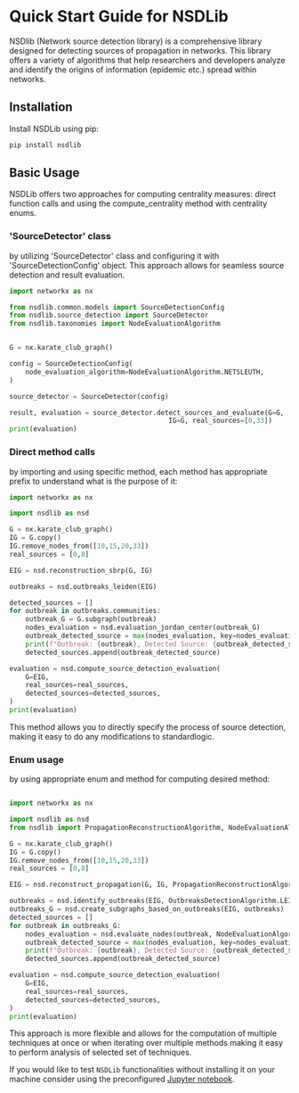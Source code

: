 # Quick Start Guide for NSDLib

NSDlib (Network source detection library) is a comprehensive library designed for detecting sources of propagation in networks. This library offers a variety of algorithms that help researchers and developers analyze and identify the origins of information (epidemic etc.) spread within networks.

## Installation

Install NSDLib using pip:

```bash
pip install nsdlib
```

## Basic Usage
NSDLib offers two approaches for computing centrality measures: direct function calls and using the compute_centrality method with centrality enums.

### 'SourceDetector' class
by utilizing 'SourceDetector' class and configuring it with 'SourceDetectionConfig' object. This approach allows for seamless source detection and result evaluation.

```python
import networkx as nx

from nsdlib.common.models import SourceDetectionConfig
from nsdlib.source_detection import SourceDetector
from nsdlib.taxonomies import NodeEvaluationAlgorithm


G = nx.karate_club_graph()

config = SourceDetectionConfig(
    node_evaluation_algorithm=NodeEvaluationAlgorithm.NETSLEUTH,
)

source_detector = SourceDetector(config)

result, evaluation = source_detector.detect_sources_and_evaluate(G=G,
                                        IG=G, real_sources=[0,33])
print(evaluation)


```
### Direct method calls
by importing and using specific method, each method has appropriate prefix to understand what is the purpose of it:

```python
import networkx as nx

import nsdlib as nsd

G = nx.karate_club_graph()
IG = G.copy()
IG.remove_nodes_from([10,15,20,33])
real_sources = [0,8]

EIG = nsd.reconstruction_sbrp(G, IG)

outbreaks = nsd.outbreaks_leiden(EIG)

detected_sources = []
for outbreak in outbreaks.communities:
    outbreak_G = G.subgraph(outbreak)
    nodes_evaluation = nsd.evaluation_jordan_center(outbreak_G)
    outbreak_detected_source = max(nodes_evaluation, key=nodes_evaluation.get)
    print(f"Outbreak: {outbreak}, Detected Source: {outbreak_detected_source}")
    detected_sources.append(outbreak_detected_source)

evaluation = nsd.compute_source_detection_evaluation(
    G=EIG,
    real_sources=real_sources,
    detected_sources=detected_sources,
)
print(evaluation)

```

This method allows you to directly specify the process of source detection, making it easy to do any modifications to standardlogic.

### Enum usage
by using appropriate enum and method for computing desired method:

```python

import networkx as nx

import nsdlib as nsd
from nsdlib import PropagationReconstructionAlgorithm, NodeEvaluationAlgorithm, OutbreaksDetectionAlgorithm

G = nx.karate_club_graph()
IG = G.copy()
IG.remove_nodes_from([10,15,20,33])
real_sources = [0,8]

EIG = nsd.reconstruct_propagation(G, IG, PropagationReconstructionAlgorithm.SBRP)

outbreaks = nsd.identify_outbreaks(EIG, OutbreaksDetectionAlgorithm.LEIDEN)
outbreaks_G = nsd.create_subgraphs_based_on_outbreaks(EIG, outbreaks)
detected_sources = []
for outbreak in outbreaks_G:
    nodes_evaluation = nsd.evaluate_nodes(outbreak, NodeEvaluationAlgorithm.CENTRALITY_AVERAGE_DISTANCE)
    outbreak_detected_source = max(nodes_evaluation, key=nodes_evaluation.get)
    print(f"Outbreak: {outbreak}, Detected Source: {outbreak_detected_source}")
    detected_sources.append(outbreak_detected_source)

evaluation = nsd.compute_source_detection_evaluation(
    G=EIG,
    real_sources=real_sources,
    detected_sources=detected_sources,
)
print(evaluation)
```

This approach is more flexible and allows for the computation of multiple techniques at once or when iterating over multiple methods making it easy to perform analysis of selected set of techniques.


If you would like to test ``NSDLib`` functionalities without installing it on your machine consider using the preconfigured [Jupyter notebook](nsdlib.ipynb).
